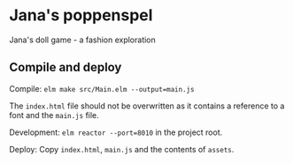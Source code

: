# Jana's poppenspel

Jana's doll game - a fashion exploration

## Compile and deploy

Compile: `elm make src/Main.elm --output=main.js `

The `index.html` file should not be overwritten as it contains a reference to a font
and the `main.js` file.

Development: `elm reactor --port=8010` in the project root.

Deploy: Copy `index.html`, `main.js` and the contents of `assets`.
